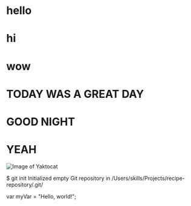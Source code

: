 # hello
# hi
# wow
# TODAY WAS A GREAT DAY
# GOOD NIGHT
# YEAH


![Image of Yaktocat](https://octodex.github.com/images/yaktocat.png)


$ git init
Initialized empty Git repository in /Users/skills/Projects/recipe-repository/.git/

var myVar = "Hello, world!";
